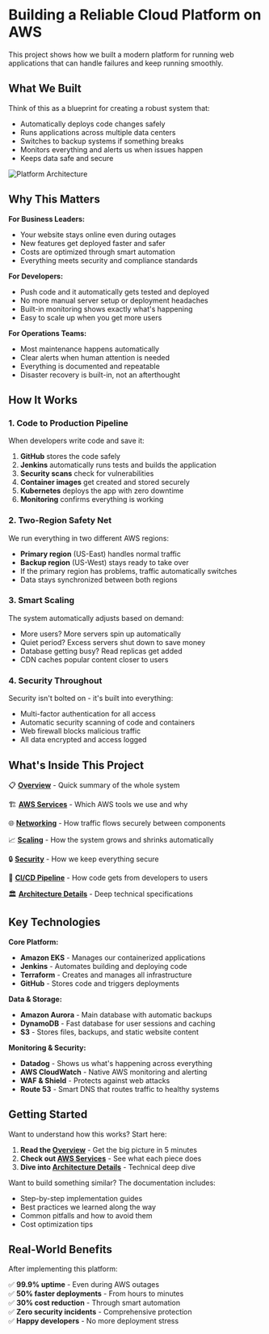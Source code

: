 # Building a Reliable Cloud Platform on AWS

This project shows how we built a modern platform for running web applications that can handle failures and keep running smoothly.

## What We Built

Think of this as a blueprint for creating a robust system that:
- Automatically deploys code changes safely
- Runs applications across multiple data centers 
- Switches to backup systems if something breaks
- Monitors everything and alerts us when issues happen
- Keeps data safe and secure

![Platform Architecture](https://drive.google.com/uc?export=view&id=1AkDf80k9gGUKlxn9tzMONjdmkHlgBbEo)

## Why This Matters

**For Business Leaders:**
- Your website stays online even during outages
- New features get deployed faster and safer
- Costs are optimized through smart automation
- Everything meets security and compliance standards

**For Developers:**
- Push code and it automatically gets tested and deployed
- No more manual server setup or deployment headaches
- Built-in monitoring shows exactly what's happening
- Easy to scale up when you get more users

**For Operations Teams:**
- Most maintenance happens automatically
- Clear alerts when human attention is needed
- Everything is documented and repeatable
- Disaster recovery is built-in, not an afterthought

## How It Works

### 1. Code to Production Pipeline
When developers write code and save it:
1. **GitHub** stores the code safely
2. **Jenkins** automatically runs tests and builds the application
3. **Security scans** check for vulnerabilities 
4. **Container images** get created and stored securely
5. **Kubernetes** deploys the app with zero downtime
6. **Monitoring** confirms everything is working

### 2. Two-Region Safety Net
We run everything in two different AWS regions:
- **Primary region** (US-East) handles normal traffic
- **Backup region** (US-West) stays ready to take over
- If the primary region has problems, traffic automatically switches
- Data stays synchronized between both regions

### 3. Smart Scaling
The system automatically adjusts based on demand:
- More users? More servers spin up automatically
- Quiet period? Excess servers shut down to save money
- Database getting busy? Read replicas get added
- CDN caches popular content closer to users

### 4. Security Throughout
Security isn't bolted on - it's built into everything:
- Multi-factor authentication for all access
- Automatic security scanning of code and containers
- Web firewall blocks malicious traffic
- All data encrypted and access logged

## What's Inside This Project

📋 **[Overview](./01.Overview.md)** - Quick summary of the whole system

🏗️ **[AWS Services](./aws_services.md)** - Which AWS tools we use and why

🌐 **[Networking](./networking.md)** - How traffic flows securely between components

📈 **[Scaling](./scalability.md)** - How the system grows and shrinks automatically

🔒 **[Security](./security-access-management.md)** - How we keep everything secure

🚀 **[CI/CD Pipeline](./cicd-developer-platform.md)** - How code gets from developers to users

🏛️ **[Architecture Details](./07-architecture-overview.md)** - Deep technical specifications

## Key Technologies

**Core Platform:**
- **Amazon EKS** - Manages our containerized applications
- **Jenkins** - Automates building and deploying code
- **Terraform** - Creates and manages all infrastructure
- **GitHub** - Stores code and triggers deployments

**Data & Storage:**
- **Amazon Aurora** - Main database with automatic backups
- **DynamoDB** - Fast database for user sessions and caching
- **S3** - Stores files, backups, and static website content

**Monitoring & Security:**
- **Datadog** - Shows us what's happening across everything
- **AWS CloudWatch** - Native AWS monitoring and alerting
- **WAF & Shield** - Protects against web attacks
- **Route 53** - Smart DNS that routes traffic to healthy systems

## Getting Started

Want to understand how this works? Start here:

1. **Read the [Overview](./01.Overview.md)** - Get the big picture in 5 minutes
2. **Check out [AWS Services](./aws_services.md)** - See what each piece does
3. **Dive into [Architecture Details](./07-architecture-overview.md)** - Technical deep dive

Want to build something similar? The documentation includes:
- Step-by-step implementation guides
- Best practices we learned along the way
- Common pitfalls and how to avoid them
- Cost optimization tips

## Real-World Benefits

After implementing this platform:

✅ **99.9% uptime** - Even during AWS outages  
✅ **50% faster deployments** - From hours to minutes  
✅ **30% cost reduction** - Through smart automation  
✅ **Zero security incidents** - Comprehensive protection  
✅ **Happy developers** - No more deployment stress  


